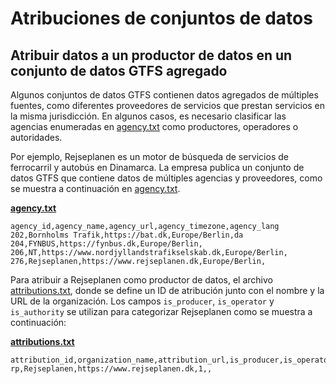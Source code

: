 # Atribuciones de conjuntos de datos

## Atribuir datos a un productor de datos en un conjunto de datos GTFS agregado 
 
 Algunos conjuntos de datos GTFS contienen datos agregados de múltiples fuentes, como diferentes proveedores de servicios que prestan servicios en la misma jurisdicción. En algunos casos, es necesario clasificar las agencias enumeradas en [agency.txt](../../reference/#agencytxt) como productores, operadores o autoridades. 
 
 Por ejemplo, Rejseplanen es un motor de búsqueda de servicios de ferrocarril y autobús en Dinamarca. La empresa publica un conjunto de datos GTFS que contiene datos de múltiples agencias y proveedores, como se muestra a continuación en [agency.txt](../../reference/#agencytxt). 
 
 [**agency.txt**](../../reference/#agencytxt) 

```
agency_id,agency_name,agency_url,agency_timezone,agency_lang
202,Bornholms Trafik,https://bat.dk,Europe/Berlin,da
204,FYNBUS,https://fynbus.dk,Europe/Berlin,
206,NT,https://www.nordjyllandstrafikselskab.dk,Europe/Berlin,
276,Rejseplanen,https://www.rejseplanen.dk,Europe/Berlin,
```
 
 Para atribuir a Rejseplanen como productor de datos, el archivo [attributions.txt](../../reference/#attributionstxt), donde se define un ID de atribución junto con el nombre y la URL de la organización. Los campos `is_producer`, `is_operator` y `is_authority` se utilizan para categorizar Rejseplanen como se muestra a continuación: 
 
 [**attributions.txt**](../../reference/#attributionstxt) 
 
```
attribution_id,organization_name,attribution_url,is_producer,is_operator,is_authority
rp,Rejseplanen,https://www.rejseplanen.dk,1,,
```
